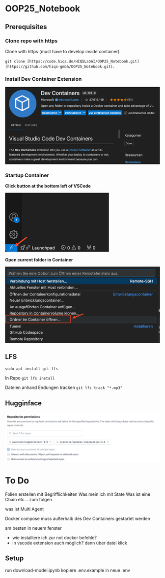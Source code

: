# OOP25_Notebook

## Prerequisites

### Clone repo with https
Clone with https (must have to develop inside container).

`git clone [https://code.hiqs.de/HIQSLabAI/OOP25_Notebook.git](https://github.com/hiqs-gmbh/OOP25_Notebook.git)`. 

### Install Dev Container Extension 
![alt text](./imgs/extension.png)

### Startup Container
**Click button at the bottom left of VSCode**

![alt text](./imgs/dev_cont_button.png)

**Open current folder in Container**

![alt text](./imgs/open_folder_in_cont.png)




## LFS
`sudo apt install git-lfs`

In Repo 
`git lfs install`

Dateien anhand Endungen tracken
`git lfs track "*.mp3"`


## Hugginface
![alt text](./imgs/hf_repo.png)





# To Do
Folien erstellen mit Begrifflichkeiten
Was mein ich mit State
Was ist eine Chain
etc... 
zum folgen

was ist Multi Agent

Docker compose muss außerhalb des Dev Containers gestartet werden

am besten in neuem fenster
- wie installiere ich zur not docker befehle?
- in vscode extension auch möglich? dann über datei klick


## Setup
run download-model.ipynb
kopiere .env.example in neue .env
